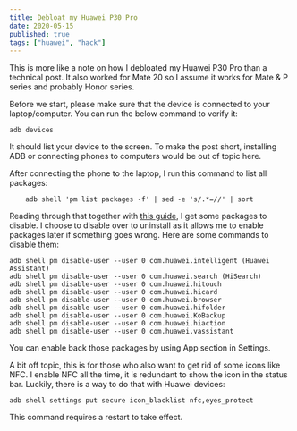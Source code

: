 ```yaml
---
title: Debloat my Huawei P30 Pro
date: 2020-05-15
published: true
tags: ["huawei", "hack"]
---
```


This is more like a note on how I debloated my Huawei P30 Pro than a technical post. It also worked for Mate 20 so I assume it works for Mate & P series and probably Honor series.

Before we start, please make sure that the device is connected to your laptop/computer. You can run the below command to verify it:
```shell
adb devices
```
It should list your device to the screen. To make the post short, installing ADB or connecting phones to computers would be out of topic here.

After connecting the phone to the laptop, I run this command to list all packages:
```shell
	adb shell 'pm list packages -f' | sed -e 's/.*=//' | sort
```
Reading through that together with [this guide](https://forum.xda-developers.com/honor-6x/how-to/guide-list-bloat-software-emui-safe-to-t3700814), I get some packages to disable. I choose to disable over to uninstall as it allows me to enable packages later if something goes wrong. Here are some commands to disable them:
```shell
adb shell pm disable-user --user 0 com.huawei.intelligent (Huawei Assistant)
adb shell pm disable-user --user 0 com.huawei.search (HiSearch)
adb shell pm disable-user --user 0 com.huawei.hitouch
adb shell pm disable-user --user 0 com.huawei.hicard
adb shell pm disable-user --user 0 com.huawei.browser
adb shell pm disable-user --user 0 com.huawei.hifolder
adb shell pm disable-user --user 0 com.huawei.KoBackup
adb shell pm disable-user --user 0 com.huawei.hiaction
adb shell pm disable-user --user 0 com.huawei.vassistant
```

You can enable back those packages by using App section in Settings.

A bit off topic, this is for those who also want to get rid of some icons like NFC. I enable NFC all the time, it is redundant to show the icon in the status bar. Luckily, there is a way to do that with Huawei devices:
```shell
adb shell settings put secure icon_blacklist nfc,eyes_protect
```

This command requires a restart to take effect.